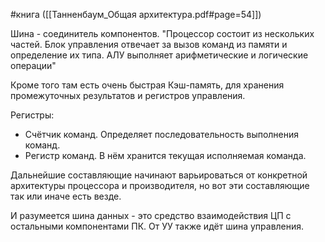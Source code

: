 #книга ([[Танненбаум_Общая архитектура.pdf#page=54]])

Шина - соединитель компонентов.
"Процессор состоит из нескольких частей. Блок управления отвечает за вызов команд из памяти и определение их типа. АЛУ выполняет арифметические и логические операции"

Кроме того там есть очень быстрая Кэш-память, для хранения промежуточных результатов и регистров управления.

Регистры:
- Счётчик команд. Определяет последовательность выполнения команд.
- Регистр команд. В нём хранится текущая исполняемая команда.

Дальнейшие составляющие начинают варьироваться от конкретной архитектуры процессора и производителя, но вот эти составляющие так или иначе есть везде.

И разумеется шина данных - это средство взаимодействия ЦП с остальными компонентами ПК. От УУ также идёт шина управления.


